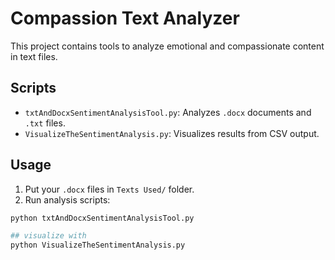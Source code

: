 # Compassion Text Analyzer

This project contains tools to analyze emotional and compassionate content in text files.

## Scripts

- `txtAndDocxSentimentAnalysisTool.py`: Analyzes `.docx` documents and `.txt` files.
- `VisualizeTheSentimentAnalysis.py`: Visualizes results from CSV output.

## Usage

1. Put your `.docx` files in `Texts Used/` folder.
2. Run analysis scripts:

```bash
python txtAndDocxSentimentAnalysisTool.py

## visualize with
python VisualizeTheSentimentAnalysis.py
